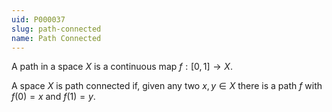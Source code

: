 ```yaml
---
uid: P000037
slug: path-connected
name: Path Connected
---
```

A path in a space $X$ is a continuous map $f:[0,1] \rightarrow X$.

A space $X$ is path connected if, given any two $x,y \in X$ there is a path $f$ with $f(0)=x$ and $f(1)=y$.

